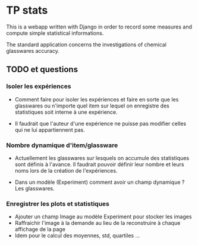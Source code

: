 TP stats
========

This is a webapp written with Django in order to record some measures and compute
simple statistical informations.

The standard application concerns the investigations of chemical glasswares
accuracy.

## TODO et questions

### Isoler les expériences

* Comment faire pour isoler les expériences et faire en sorte que les
glasswares ou n'importe quel item sur lequel on enregistre des statistiques soit
interne à une expérience.

* Il faudrait que l'auteur d'une expérience ne puisse pas modifier celles qui ne
lui appartiennent pas.

### Nombre dynamique d'item/glassware

* Actuellement les glasswares sur lesquels on accumule des statistiques sont définis
à l'avance. Il faudrait pouvoir définir leur nombre et leurs noms lors de la
création de l'expériences.

* Dans un modèle (Experiment) comment avoir un champ dynamique ? Les glasswares.

### Enregistrer les plots et statistiques

* Ajouter un champ Image au modèle Experiment pour stocker les images
* Raffraichir l'image à la demande au lieu de la reconstruire à chaque affichage de la page
* Idem pour le calcul des moyennes, std, quartiles ...
